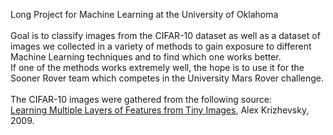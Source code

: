 Long Project for Machine Learning at the University of Oklahoma <br>
 <br>
Goal is to classify images from the CIFAR-10 dataset as well as a dataset of images we collected in a variety of methods to gain exposure to different Machine Learning techniques and to find which one works better. <br>
If one of the methods works extremely well, the hope is to use it for the Sooner Rover team which competes in the University Mars Rover challenge. <br>
 <br>
The CIFAR-10 images were gathered from the following source: <br>
[Learning Multiple Layers of Features from Tiny Images](https://www.cs.toronto.edu/~kriz/learning-features-2009-TR.pdf), Alex Krizhevsky, 2009.
